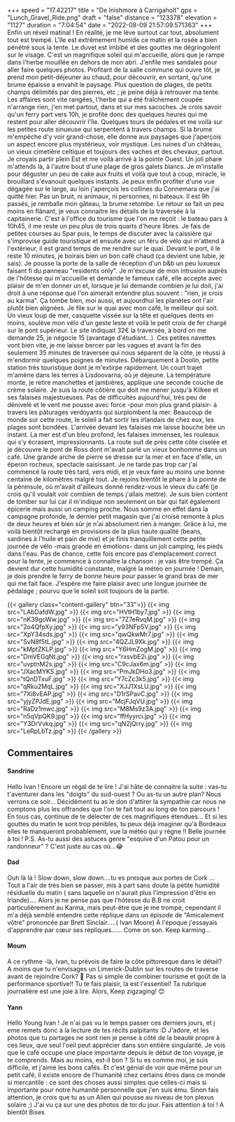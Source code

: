 +++
speed = "17.42217"
title = "De Inishmore à Carrigaholt"
gps = "Lunch_Gravel_Ride.png"
draft = "false"
distance = "123378"
elevation = "1127"
duration = "7:04:54"
date = "2022-08-09 21:57:09.571363"
+++
Enfin un réveil matinal ! En réalité, je me lève surtout car tout, absolument tout est trempé. L'île est extrêmement humide ce matin et la rosée a bien pénétré sous la tente. Le duvet est imbibé et des gouttes me dégringolent sur le visage. C'est un magnifique soleil qui m'accueille, alors que je rampe dans l'herbe mouillée en dehors de mon abri. J'enfile mes sandales pour aller faire quelques photos. Profitant de la salle commune qui ouvre tôt, je prend mon petit-déjeuner au chaud, pour découvrir, en sortant, qu'une brume épaisse a envahit le paysage. Plus question de plages, de petits champs délimités par des pierres, etc ; je peine déjà à retrouver ma tente. Les affaires sont vite rangées, l'herbe qui a été fraîchement coupée n'arrange rien, j'en met partout, dans et sur mes sacoches. Je crois savoir qu'un ferry part vers 10h, je profite donc des quelques heures qui me restent pour aller découvrir l'île. Quelques tours de pédales et me voilà sur les petites route sinueuse qui serpentent à travers champs. Si la brume m'empêche d'y voir grand-chose, elle donne aux paysages que j'aperçois un aspect encore plus mystérieux, voir mystique. Les ruines d'un château, un vieux cimetière celtique et toujours des vaches et des chevaux, partout. Je croyais partir plein Est et me voilà arrivé à la pointe Ouest. Un joli phare m'attends là, à l'autre bout d'une plage de gros galets blancs. Je m'installe pour déguster un peu de cake aux fruits et voilà que tout à coup, miracle, le brouillard s'évanouit quelques instants. Je peux enfin profiter d'une vue dégagée sur le large, au loin j'aperçois les collines du Connemara que j'ai quitté hier. Pas un bruit, ni animaux, ni personnes, ni bateaux. Il est 9h passés, je remballe mon gâteau, la brume retombe. Le retour se fait un peu moins en flânant, je veux connaitre les détails de la traversée à la capitainerie. C'est à l'office du tourisme que l'on me reçoit : le bateau pars à 10h45, il me reste un peu plus de trois quarts d'heure libres. Je fais de petites courses au Spar puis, le temps de discuter avec la caissière qui s'improvise guide touristique et ensuite avec un féru de vélo qui m'attend à l'extérieur, il est grand temps de me rendre sur le quai. Devant le port, il le reste 10 minutes, je boirais bien un bon café chaud (ça devient une lubie, je sais). Je pousse la porte de la salle de réception d'un b&b un peu luxueux faisant fi du panneau "residents only". Je m'excuse de mon intrusion auprès de l'hôtesse qui m'accueille et demande le fameux café, elle accepte avec plaisir de m'en donner un et, lorsque je lui demande combien je lui doit, j'ai droit à une réponse que l'on aimerait entendre plus souvent : "rien, je crois au karma". Ça tombe bien, moi aussi, et aujourdhui les planètes ont l'air plutôt bien alignées. Je file sur le quai avec mon café, le meilleur qui soit. Un vieux loup de mer, casquette vissée sur la tête et quelques dents en moins, soulève mon vélo d'un geste leste et voilà le petit croix de fer chargé sur le pont supérieur. Le site indiquait 32€ la traversée, à bord on me demande 25, je négocie 15 (avantage d'étudiant...). Ces petites navettes vont bien vite, je me laisse bercer par les vagues et avant la fin des seulement 35 minutes de traversée qui nous séparent de la côte, je réussi à m'endormir quelques poignes de minutes. Débarquement à Doolin, petite station très touristique dont je m'extirpe rapidement. Un court trajet m'amène dans les terres à Lisdoovarna, où je déjeune. La température monte, je retire manchettes et jambières, applique une seconde couche de crème solaire. Je suis la route côtière qui doit me mener jusqu'à Kilkee et ses falaises majestueuses. Pas de difficultés aujourd'hui, très peu de dénivelé et le vent me pousse avec force -pour mon plus grand plaisir- à travers les pâturages verdoyants qui surplombent la mer. Beaucoup de monde sur cette route, le soleil a fait sortir les irlandais de chez eux, les plages sont bondées. L'arrivée devant les falaises me laisse bouche bée un instant. La mer est d'un bleu profond, les falaises immenses, les rouleaux qui s'y écrasent, impressionnants. La route suit de près cette côte ciselée et je découvre le pont de Ross dont m'avait parlé un vieux bonhomme dans un café. Une grande arche de pierre se dresse sur la mer et en face d'elle, un éperon rocheux, spectacle saisissant. Je ne tarde pas trop car j'ai commencé la route très tard, vers midi, et je veux faire au moins une bonne centaine de kilomètres malgré tout. Je rejoins bientôt le phare à la pointe de la péninsule, où m'avait d'ailleurs donné rendez-vous le vieux du café (je crois qu'il voulait voir combien de temps j'allais mettre). Je suis bien content de tomber sur lui car il m'indique non seulement un bar qui fait également épicerie mais aussi un camping proche. Nous somme en effet dans la campagne profonde, le dernier petit magasin que j'ai croisé remonte à plus de deux heures et bien sûr je n'ai absolument rien à manger. Grâce à lui, me voilà bientôt rechargé en provisions de la plus haute qualité (beans, sardines à l'huile et pain de mie) et je finis tranquillement cette petite journée de vélo -mais grande en émotions- dans un joli camping, les pieds dans l'eau. Pas de chance, cette fois encore pas d'emplacement correct pour la tente, je commence à connaitre la chanson : je vais être trempé. Ça devient dur cette humidité constante, malgré la météo en journée ! Demain, je dois prendre le ferry de bonne heure pour passer le grand bras de mer qui me fait face. J'espère me faire plaisir avec une longue journée de pédalage ; pourvu que le soleil soit toujours de la partie.

{{< gallery class="content-gallery" btn="33">}}
{{< img src="LAbDafdW.jpg" >}}
{{< img src="HVtH1by7.jpg" >}}
{{< img src="nK39goWw.jpg" >}}
{{< img src="7Z7eRvqM.jpg" >}}
{{< img src="2o4QfpXy.jpg" >}}
{{< img src="y93NFp5V.jpg" >}}
{{< img src="XpY34sds.jpg" >}}
{{< img src="qwQkwMr7.jpg" >}}
{{< img src="SvN8f5tL.jpg" >}}
{{< img src="4QZJL9Xk.jpg" >}}
{{< img src="kMptZKLP.jpg" >}}
{{< img src="Y6HmZogM.jpg" >}}
{{< img src="DmVEGqNt.jpg" >}}
{{< img src="rxsvbE2i.jpg" >}}
{{< img src="uvptnM2s.jpg" >}}
{{< img src="C9cJax6m.jpg" >}}
{{< img src="JXacMYKS.jpg" >}}
{{< img src="PmJkDHo3.jpg" >}}
{{< img src="tQnDTxuF.jpg" >}}
{{< img src="Y7cZc3k5.jpg" >}}
{{< img src="qRku2MqL.jpg" >}}
{{< img src="XJJ1XsLU.jpg" >}}
{{< img src="7Xi8vEAP.jpg" >}}
{{< img src="D1rSPavC.jpg" >}}
{{< img src="yjyZPJdE.jpg" >}}
{{< img src="McjFJqVU.jpg" >}}
{{< img src="RaDz1mwc.jpg" >}}
{{< img src="M8Ms9z3A.jpg" >}}
{{< img src="n5qVpQK9.jpg" >}}
{{< img src="ffHyyrci.jpg" >}}
{{< img src="Y3DrVvkq.jpg" >}}
{{< img src="qN2jQrry.jpg" >}}
{{< img src="LeRpLbTz.jpg" >}}
{{< /gallery >}}

## Commentaires
#### Sandrine
Hello Ivan !
Encore un régal de te lire ! J'ai hâte de connaitre la suite : vas-tu t'aventurer dans les "doigts" du sud-ouest ? Ou as-tu un autre plan? Nous verrons ce soir...
Décidément tu as le don d'attirer la sympathie car nous ne comptons plus les offrandes que l'on te fait tout au long de ton parcours !
En tous cas, continue de te délecter de ces magnifiques étendues... Et si les gouttes du matin te sont trop pénibles, tu peux déjà imaginer qu'à Bordeaux elles te manqueront probablement, vue la météo qui y règne !!
Belle journée à toi !
P.S. As-tu aussi des astuces genre "esquive d'un Patou pour un randonneur" ? C'est juste au cas où...😂
#### Dad
Ouh là là ! Slow down, slow down....tu es presque aux portes de Cork ...
Tout a l'air de très bien se passer, mis à part sans doute la petite humidité résiduelle du matin ( sans laquelle on n'aurait plus l'impression d'être en Irlande)....
Alors je ne pense pas que l'hôtesse du B.B ne croit particulièrement au Karma, mais peut-être que je me trompe, cependant il m'a déjà semblé entendre cette réplique dans un épisode de "Amicalement vôtre" prononcée par Brett Sinclair.....( Ivan Moore)
À l'époque j'essayais d'apprendre par cœur ses répliques......
Come on son. Keep karming...
#### Moum
A ce rythme -là, Ivan, tu prévois de faire la côte pittoresque dans le détail? A moins que tu n'envisages un Limerick-Dublin sur les routes de traverse avant de rejoindre Cork? 🤔 Pas si simple de combiner tourisme et goût de la performance sportive!! Tu te fais plaisir, là est l'essentiel! Ta rubrique journalière est une joie à lire.
Alors, Keep zigzaging! 😊
#### Yann
Hello Young Ivan !
Je n'ai pas vu le temps passer ces derniers jours, et j eme remets donc à la lecture de tes récits palpitants :D 
J'adore, et les photos que tu partages ne sont rien je pense à côté de la beauté propre à ces lieux, que seul l'oeil peut apprécier dans son entière singularité.
Je vois que le café occupe une place importante depuis le début de ton voyage, je te comprends. Mais au moins, est-il bon ? Si tu es comme moi, je suis difficile, et j'aime les bons cafés. Et c'est génial de voir que même pour un petit café, il existe encore de l'humanité chez certains êtres dans ce monde si mercantile : ce sont des choses aussi simples que celles-ci mais si importante pour notre humanité personnelle que j'en suis ému.
Sinon fais attention, je crois que tu as un Alien qui pousse au niveau de ton plexus solaire ;) J'ai vu ça sur une des photos de toi du jour. Fais attention à toi ! 
A bientôt
Bises
